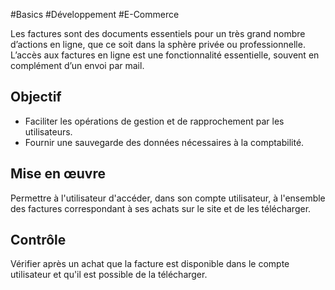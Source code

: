 
#Basics #Développement #E-Commerce

Les factures sont des documents essentiels pour un très grand nombre d’actions en ligne, que ce soit dans la sphère privée ou professionnelle. L’accès aux factures en ligne est une fonctionnalité essentielle, souvent en complément d’un envoi par mail.

Objectif
--------

*   Faciliter les opérations de gestion et de rapprochement par les utilisateurs.
*   Fournir une sauvegarde des données nécessaires à la comptabilité.

Mise en œuvre
-------------

Permettre à l'utilisateur d'accéder, dans son compte utilisateur, à l'ensemble des factures correspondant à ses achats sur le site et de les télécharger.

Contrôle
--------

Vérifier après un achat que la facture est disponible dans le compte utilisateur et qu'il est possible de la télécharger.
